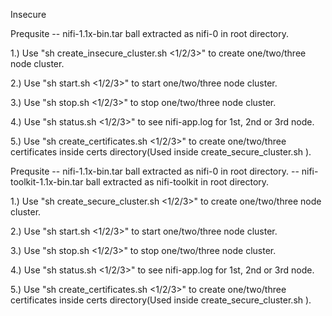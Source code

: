 
Insecure

Prequsite
  -- nifi-1.1x-bin.tar ball extracted as nifi-0 in root directory.

1.) Use "sh create_insecure_cluster.sh <1/2/3>" to create one/two/three node cluster.

2.) Use "sh start.sh <1/2/3>" to start one/two/three node cluster.

3.) Use "sh stop.sh <1/2/3>" to stop one/two/three node cluster.

4.) Use "sh status.sh <1/2/3>" to see nifi-app.log for 1st, 2nd or 3rd node.

5.) Use "sh create_certificates.sh <1/2/3>" to create one/two/three certificates inside certs directory(Used inside create_secure_cluster.sh ).


Prequsite
  -- nifi-1.1x-bin.tar ball extracted as nifi-0 in root directory.
  -- nifi-toolkit-1.1x-bin.tar ball extracted as nifi-toolkit in root directory. 

1.) Use "sh create_secure_cluster.sh <1/2/3>" to create one/two/three node cluster.

2.) Use "sh start.sh <1/2/3>" to start one/two/three node cluster.

3.) Use "sh stop.sh <1/2/3>" to stop one/two/three node cluster.

4.) Use "sh status.sh <1/2/3>" to see nifi-app.log for 1st, 2nd or 3rd node.

5.) Use "sh create_certificates.sh <1/2/3>" to create one/two/three certificates inside certs directory(Used inside create_secure_cluster.sh ).

